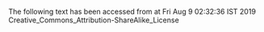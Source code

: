 The following text has been accessed from at Fri Aug 9 02:32:36 IST 2019
Creative_Commons_Attribution-ShareAlike_License
